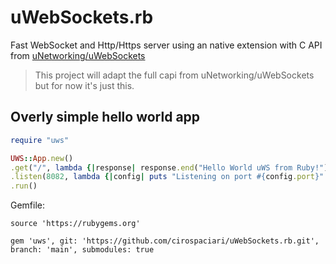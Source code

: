 # uWebSockets.rb
Fast WebSocket and Http/Https server using an native extension with C API from [uNetworking/uWebSockets](https://github.com/uNetworking/uWebSockets)

> This project will adapt the full capi from uNetworking/uWebSockets but for now it's just this.

## Overly simple hello world app
```ruby
require "uws"

UWS::App.new()
.get("/", lambda {|response| response.end("Hello World uWS from Ruby!")})
.listen(8082, lambda {|config| puts "Listening on port #{config.port}" })
.run()
```

Gemfile:

```gem
source 'https://rubygems.org'

gem 'uws', git: 'https://github.com/cirospaciari/uWebSockets.rb.git', branch: 'main', submodules: true
```